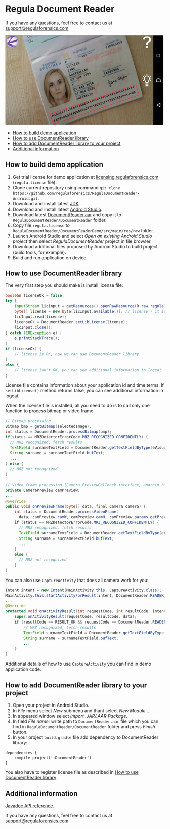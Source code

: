 # Regula Document Reader
If you have any questions, feel free to contact us at support@regulaforensics.com

<img src="DocumentReaderDemo.png" width="500">

* [How to build demo application](#how_to_build_demo_application)
* [How to use DocumentReader library](#how_to_use_documentreader_library)
* [How to add DocumentReader library to your project](#how_to_add_documentreader_library_to_your_project)
* [Additional information](#additional_information)

## <a name="how_to_build_demo_application"></a> How to build demo application
1. Get trial license for demo application at [licensing.regulaforensics.com](https://licensing.regulaforensics.com) (`regula.license` file).
1. Clone current repository using command `git clone https://github.com/regulaforensics/RegulaDocumentReader-Android.git`.
1. Download and install latest [JDK](http://www.oracle.com/technetwork/java/javase/downloads/index.html).
1. Download and install latest [Android Studio](https://developer.android.com/studio/index.html).
1. Download latest [DocumentReader.aar](https://github.com/regulaforensics/RegulaDocumentReader-Android/releases/latest) and copy it to `RegulaDocumentReader/DocumentReader` folder.
1. Copy file `regula.license` to `RegulaDocumentReader/DocumentReaderDemo/src/main/res/raw` folder. 
1. Launch Android Studio and select _Open an existing Android Studio project_ then select _RegulaDocumentReader_ project in file browser.
1. Download additional files proposed by Android Studio to build project (build tools, for example).
1. Build and run application on device.

## <a name="how_to_use_documentreader_library"></a> How to use DocumentReader library
The very first step you should make is install license file:
```java
boolean licenseOk = false;
try {
    InputStream licInput = getResources().openRawResource(R.raw.regula);
    byte[] license = new byte[licInput.available()]; // license - it is an array of bytes
    licInput.read(license);
    licenseOk = DocumentReader.setLibLicense(license);
    licInput.close();
} catch (IOException e) {
    e.printStackTrace();
}
if (licenseOk) {
    // license is OK, now we can use DocumentReader library
}
else {
    // license isn't OK, you can see additional information in logcat
}
```

License file contains information about your application id and time terms. If `setLibLicense()` method returns false, you can see additional information in logcat.

When the license file is installed, all you need to do is to call only one function to process bitmap or video frame:
```java
// Bitmap processing
Bitmap bmp = getBitmap(selectedImage);
int status = DocumentReader.processBitmap(bmp);
if(status == MRZDetectorErrorCode.MRZ_RECOGNIZED_CONFIDENTLY) {
  // MRZ recognized, fetch results
  TextField surnameTextField = DocumentReader.getTextFieldByType(eVisualFieldType.ft_Surname);
  String surname = surnameTextField.bufText;
  ...
} else {
  // MRZ not recognized
}

// Video frame processing (Camera.PreviewCallback interface, android.hardware.camera2 API)
private CameraPreview camPreview;
...
@override
public void onPreviewFrame(byte[] data, final Camera camera) {
    int status = DocumentReader.processVideoFrame(
      data, camPreview.camW, camPreview.camH, camPreview.params.getPreviewFormat());
    if (status == MRZDetectorErrorCode.MRZ_RECOGNIZED_CONFIDENTLY) {
      // MRZ recognized, fetch results
      TextField surnameTextField = DocumentReader.getTextFieldByType(eVisualFieldType.ft_Surname);
      String surname = surnameTextField.bufText;   
      ...
    }
    else {
      // MRZ not recognized
    }
}
```

You can also use `CaptureActivity` that does all camera work for you:
```java
Intent intent = new Intent(MainActivity.this, CaptureActivity.class);
MainActivity.this.startActivityForResult(intent, DocumentReader.READER_REQUEST_CODE);
...
@Override
protected void onActivityResult(int requestCode, int resultCode, Intent data) {
    super.onActivityResult(requestCode, resultCode, data);
    if (resultCode == RESULT_OK && requestCode == DocumentReader.READER_REQUEST_CODE){
        // MRZ recognized, fetch results
        TextField surnameTextField = DocumentReader.getTextFieldByType(eVisualFieldType.ft_Surname);
        String surname = surnameTextField.bufText;
        ...
    }
}
```

Additional details of how to use `CaptureActivity` you can find in demo application code.

## <a name="how_to_add_documentreader_library_to_your_project"></a> How to add DocumentReader library to your project
1. Open your project in Android Studio.
1. In _File_ menu select _New_ submenu and thant select _New Module..._.
1. In appeared window select _Import .JAR/.AAR Package_.
1. In field _File name:_ write path to `DocumentReader.aar` file which you can find in `RegulaDocumentReader/DocumentReader` folder and press _Finish_ button.
1. In your project `build.gradle` file add dependency to DocumentReader library:
```
dependencies {
    compile project(':DocumentReader')
}
```
You also have to register license file as described in [How to use DocumentReader library](#how_to_use_documentreader_library)

## <a name="additional_information"></a> Additional information
[Javadoc API reference](https://regulaforensics.github.io/RegulaDocumentReader-Android/index.html). 

If you have any questions, feel free to contact us at support@regulaforensics.com
